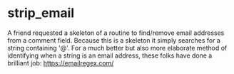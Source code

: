 # strip_email
A friend requested a skeleton of a routine to find/remove email addresses from a comment field. Because this is a skeleton it simply searches for a string containing '@'.  For a much better but also more elaborate method of identifying when a string is an email address, these folks have done a brilliant job: https://emailregex.com/
